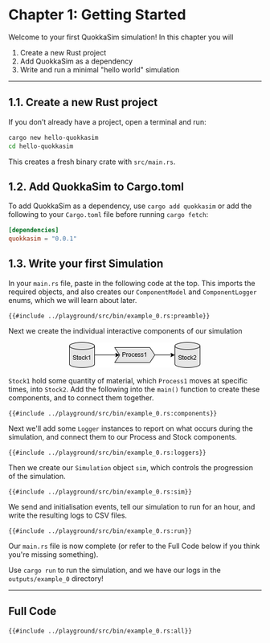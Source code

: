 # Chapter 1: Getting Started

Welcome to your first QuokkaSim simulation! In this chapter you will

1. Create a new Rust project  
2. Add QuokkaSim as a dependency  
3. Write and run a minimal "hello world" simulation  

---

## 1.1. Create a new Rust project

If you don’t already have a project, open a terminal and run:

```bash
cargo new hello‐quokkasim
cd hello‐quokkasim
```

This creates a fresh binary crate with ``src/main.rs``.

## 1.2. Add QuokkaSim to Cargo.toml

To add QuokkaSim as a dependency, use ``cargo add quokkasim`` or add the following to your ``Cargo.toml`` file before running ``cargo fetch``:
```toml
[dependencies]
quokkasim = "0.0.1"
```

## 1.3. Write your first Simulation

In your ``main.rs`` file, paste in the following code at the top. This imports the required objects, and also creates our ``ComponentModel`` and ``ComponentLogger`` enums, which we will learn about later.

```rust,no_run
{{#include ../playground/src/bin/example_0.rs:preamble}}
```

Next we create the individual interactive components of our simulation
<p align="center"><img src="images/fig-01.png" alt="Figure 1: Simulation Overview" /><p>

`Stock1` hold some quantity of material, which `Process1` moves at specific times, into `Stock2`. Add the following into the `main()` function to create these components, and to connect them together.

```rust,no_run
{{#include ../playground/src/bin/example_0.rs:components}}
```

Next we'll add some ``Logger`` instances to report on what occurs during the simulation, and connect them to our Process and Stock components.

```rust,no_run
{{#include ../playground/src/bin/example_0.rs:loggers}}
```

Then we create our `Simulation` object `sim`, which controls the progression of the simulation.

```rust,no_run
{{#include ../playground/src/bin/example_0.rs:sim}}
```

We send and initialisation events, tell our simulation to run for an hour, and write the resulting logs to CSV files.

```rust,no_run
{{#include ../playground/src/bin/example_0.rs:run}}
```

Our `main.rs` file is now complete (or refer to the Full Code below if you think you're missing something).

Use `cargo run` to run the simulation, and we have our logs in the `outputs/example_0` directory!

---

## Full Code
```rust,no_run
{{#include ../playground/src/bin/example_0.rs:all}}
```